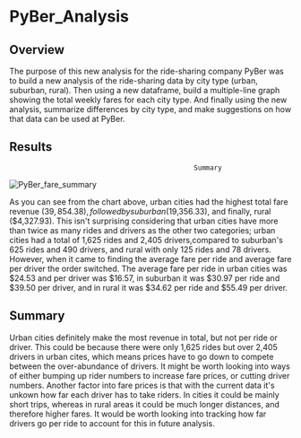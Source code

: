 # PyBer_Analysis
## Overview
The purpose of this new analysis for the ride-sharing company PyBer was to build a new analysis
of the ride-sharing data by city type (urban, suburban, rural). Then using a new dataframe, build 
a multiple-line graph showing the total weekly fares for each city type. And finally using the new
analysis, summarize differences by city type, and make suggestions on how that data can be used
at PyBer.

## Results

                                                  Summary
![PyBer_fare_summary](https://github.com/HexHaunter/PyBer_Analysis/blob/main/Analysis/PyBer_fare_summary.png?raw=true)

As you can see from the chart above, urban cities had the highest total fare revenue ($39,854.38), 
followed by suburban ($19,356.33), and finally, rural ($4,327.93). This isn't surprising considering 
that urban cities have more than twice as many rides and drivers as the other two categories; 
urban cities had a total of 1,625 rides and 2,405 drivers,compared to suburban's 625 rides and 490 
drivers, and rural with only 125 rides and 78 drivers. However, when it came to finding the average
fare per ride and average fare per driver the order switched. The average fare per ride in urban cities was 
$24.53 and per driver was $16.57, in suburban it was $30.97 per ride and $39.50 per driver, and in 
rural it was $34.62	per ride and $55.49 per driver.


## Summary
Urban cities definitely make the most revenue in total, but not per ride or driver. This could
be because there were only 1,625 rides but over 2,405 drivers in urban cites, which means
prices have to go down to compete between the over-abundance of drivers. It might be 
worth looking into ways of either bumping up rider numbers to increase fare prices,
or cutting driver numbers. Another factor into fare prices is that with the current data it's 
unkown how far each driver has to take riders. In cities it could be mainly short trips, whereas
in rural areas it could be much longer distances, and therefore higher fares. It would be worth looking
into tracking how far drivers go per ride to account for this in future analysis. 
